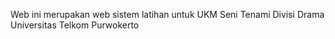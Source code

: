Web ini merupakan web sistem latihan untuk UKM Seni Tenami Divisi Drama Universitas Telkom Purwokerto
